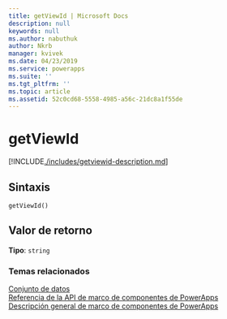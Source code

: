 ```yaml
---
title: getViewId | Microsoft Docs
description: null
keywords: null
ms.author: nabuthuk
author: Nkrb
manager: kvivek
ms.date: 04/23/2019
ms.service: powerapps
ms.suite: ''
ms.tgt_pltfrm: ''
ms.topic: article
ms.assetid: 52c0cd68-5558-4985-a56c-21dc8a1f55de
---
```


# <a name="getviewid"></a>getViewId

[!INCLUDE[./includes/getviewid-description.md](./includes/getviewid-description.md)]

## <a name="syntax"></a>Sintaxis

`getViewId()`

## <a name="return-value"></a>Valor de retorno

**Tipo**: `string`


### <a name="related-topics"></a>Temas relacionados

[Conjunto de datos](../dataset.md)<br/>
[Referencia de la API de marco de componentes de PowerApps](../../reference/index.md)<br/>
[Descripción general de marco de componentes de PowerApps](../../overview.md)